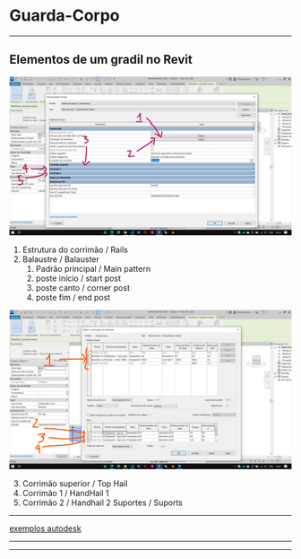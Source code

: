 # Guarda-Corpo

_______________________________


## Elementos de um gradil no Revit

![](tipo_gc.jpg)

1. Estrutura do corrimão / Rails
2. Balaustre / Balauster
   1. Padrão principal / Main pattern
   2. poste início / start post
   3. poste canto / corner post
   4. poste fim / end post
   
 ![](balaustres.jpg)

 
3. Corrimão superior / Top Hail
4. Corrimão 1 / HandHail 1
5. Corrimão 2 / Handhail 2
    Suportes / Suports


__________


[exemplos autodesk](https://www.autodesk.com/revit-railing-samples-2020-enu)

_______
_______
